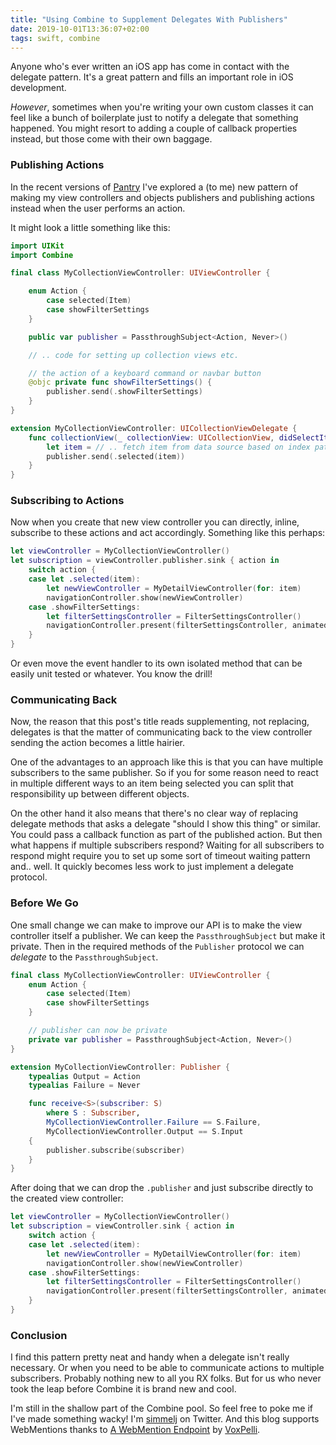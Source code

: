```yaml
---
title: "Using Combine to Supplement Delegates With Publishers"
date: 2019-10-01T13:36:07+02:00
tags: swift, combine
---
```


Anyone who's ever written an iOS app has come in contact with the delegate pattern. It's a great pattern and fills an important role in iOS development.

_However_, sometimes when you're writing your own custom classes it can feel like a bunch of boilerplate just to notify a delegate that something happened. You might resort to adding a couple of callback properties instead, but those come with their own baggage.

### Publishing Actions

In the recent versions of [Pantry](https://www.pantry.app) I've explored a (to me) new pattern of making my view controllers and objects publishers and publishing actions instead when the user performs an action.

It might look a little something like this:

```swift
import UIKit
import Combine

final class MyCollectionViewController: UIViewController {

    enum Action {
        case selected(Item)
        case showFilterSettings
    }

    public var publisher = PassthroughSubject<Action, Never>()

    // .. code for setting up collection views etc.

    // the action of a keyboard command or navbar button
    @objc private func showFilterSettings() {
        publisher.send(.showFilterSettings)
    }
}

extension MyCollectionViewController: UICollectionViewDelegate {
    func collectionView(_ collectionView: UICollectionView, didSelectItemAt indexPath: IndexPath) {
        let item = // .. fetch item from data source based on index path
        publisher.send(.selected(item))
    }
}
```

### Subscribing to Actions

Now when you create that new view controller you can directly, inline, subscribe to these actions and act accordingly. Something like this perhaps:

```swift
let viewController = MyCollectionViewController()
let subscription = viewController.publisher.sink { action in
    switch action {
    case let .selected(item):
        let newViewController = MyDetailViewController(for: item)
        navigationController.show(newViewController)
    case .showFilterSettings:
        let filterSettingsController = FilterSettingsController()
        navigationController.present(filterSettingsController, animated: true)
    }
}
```

Or even move the event handler to its own isolated method that can be easily unit tested or whatever. You know the drill!

### Communicating Back

Now, the reason that this post's title reads supplementing, not replacing, delegates is that the matter of communicating back to the view controller sending the action becomes a little hairier.

One of the advantages to an approach like this is that you can have multiple subscribers to the same publisher. So if you for some reason need to react in multiple different ways to an item being selected you can split that responsibility up between different objects.

On the other hand it also means that there's no clear way of replacing delegate methods that asks a delegate "should I show this thing" or similar. You could pass a callback function as part of the published action. But then what happens if multiple subscribers respond? Waiting for all subscribers to respond might require you to set up some sort of timeout waiting pattern and.. well. It quickly becomes less work to just implement a delegate protocol.

### Before We Go

One small change we can make to improve our API is to make the view controller itself a publisher. We can keep the `PassthroughSubject` but make it private. Then in the required methods of the `Publisher` protocol we can _delegate_ to the `PassthroughSubject`.

```swift
final class MyCollectionViewController: UIViewController {
    enum Action {
        case selected(Item)
        case showFilterSettings
    }

    // publisher can now be private
    private var publisher = PassthroughSubject<Action, Never>()
}

extension MyCollectionViewController: Publisher {
    typealias Output = Action
    typealias Failure = Never

    func receive<S>(subscriber: S)
        where S : Subscriber,
        MyCollectionViewController.Failure == S.Failure,
        MyCollectionViewController.Output == S.Input
    {
        publisher.subscribe(subscriber)
    }
}
```

After doing that we can drop the `.publisher` and just subscribe directly to the created view controller:

```swift
let viewController = MyCollectionViewController()
let subscription = viewController.sink { action in
    switch action {
    case let .selected(item):
        let newViewController = MyDetailViewController(for: item)
        navigationController.show(newViewController)
    case .showFilterSettings:
        let filterSettingsController = FilterSettingsController()
        navigationController.present(filterSettingsController, animated: true)
    }
}
```

### Conclusion

I find this pattern pretty neat and handy when a delegate isn't really necessary. Or when you need to be able to communicate actions to multiple subscribers. Probably nothing new to all you RX folks. But for us who never took the leap before Combine it is brand new and cool.

I'm still in the shallow part of the Combine pool. So feel free to poke me if I've made something wacky! I'm [simmelj](https://www.twitter.com/simmelj) on Twitter. And this blog supports WebMentions thanks to [A WebMention Endpoint](https://webmention.herokuapp.com) by [VoxPelli](https://www.voxpelli.com).
